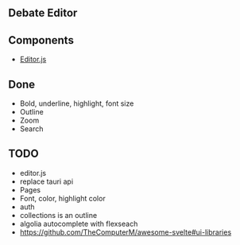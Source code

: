 ## Debate Editor

## Components

- [Editor.js](https://editorjs.io/getting-started/)

## Done

- Bold, underline, highlight, font size
- Outline
- Zoom
- Search

## TODO

- editor.js
- replace tauri api
- Pages
- Font, color, highlight color
- auth
- collections is an outline
- algolia autocomplete with flexseach
- https://github.com/TheComputerM/awesome-svelte#ui-libraries
